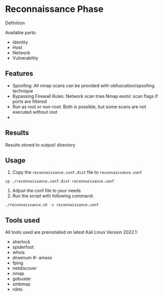 # Reconnaissance Phase

Definition

Available parts:
- Identity
- Host
- Network
- Vulnerability

## Features

- Spoofing: All nmap scans can be provided with obfuscation/spoofing technique
- Bypassing Firewall Rules: Network scan tries Nmap exotic scan flags if ports are filtered
- Run as root or non-root: Both is possible, but some scans are not executed without root
- 

## Results

Results stored to output/ directory

## Usage

1. Copy the `reconnaissance.conf.dist` file to `reconnaissance.conf`
```
cp ./reconnaissance.conf.dist reconnaissance.conf
```
1. Adjust the conf file to your needs
1. Run the script with following command:
```
./reconnaissance.sh -c reconnaissance.conf
```

## Tools used

All tools used are preinstalled on latest Kali Linux Version 2022.1:  
- sherlock
- spiderfoot
- whois
- dnsenum
#- amass
- fping
- netdiscover
- nmap
- gobuster
- smbmap
- nikto
